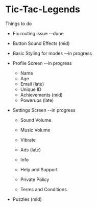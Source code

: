 # Tic-Tac-Legends

Things to do 
- Fix routing issue --done
- Button Sound Effects (mid)
- Basic Styling for modes --in progress
- Profile Screen  --in progress
  - Name
  - Age
  - Email (late)
  - Unique ID
  - Achievements (mid)
  - Powerups (late)
- Settings Screen --in progress
  - Sound Volume
  - Music Volume
  - Vibrate
  - Ads (late)
 
  - Info
  - Help and Support
  - Private Policy
  - Terms and Conditions

- Puzzles (mid)
